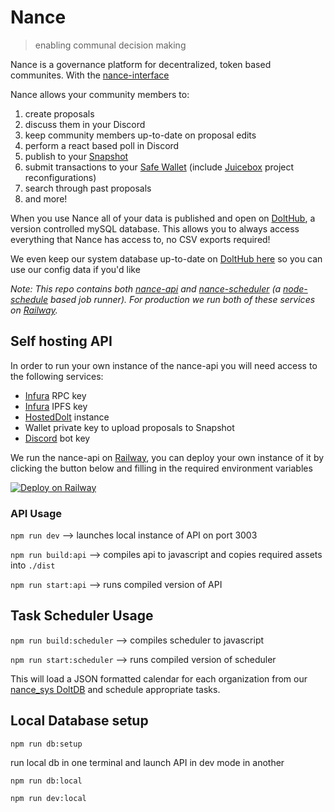 # Nance
> enabling communal decision making
> 
Nance is a governance platform for decentralized, token based communites. With the [nance-interface](https://github.com/nance-eth/nance-interface)

Nance allows your community members to:
1. create proposals
2. discuss them in your Discord
3. keep community members up-to-date on proposal edits
4. perform a react based poll in Discord
5. publish to your [Snapshot](https://snapshot.org/#/)
6. submit transactions to your [Safe Wallet](https://safe.global) (include [Juicebox](https://juicebox.money) project reconfigurations)
7. search through past proposals
8. and more!

When you use Nance all of your data is published and open on [DoltHub](https://dolthub.com), a version controlled mySQL database. This allows you to always access everything that Nance has access to, no CSV exports required!

We even keep our system database up-to-date on [DoltHub here](https://www.dolthub.com/repositories/nance/nance_sys) so you can use our config data if you'd like

_Note:
This repo contains both [nance-api](/src/api) and [nance-scheduler](/src/scheduler) (a [node-schedule](https://www.npmjs.com/package/node-schedule) based job runner). For production we run both of these services on [Railway](https://railway.app)._

## Self hosting API

In order to run your own instance of the nance-api you will need access to the following services:
* [Infura](https://www.infura.io) RPC key
* [Infura](https://www.infura.io) IPFS key
* [HostedDolt](https://hosted.doltdb.com) instance
* Wallet private key to upload proposals to Snapshot
* [Discord](https://discord.com/developers/docs/intro) bot key

We run the nance-api on [Railway](https://railway.app?referralCode=UAqXpP), you can deploy your own instance of it by clicking the button below and filling in the required environment variables

[![Deploy on Railway](https://railway.app/button.svg)](https://railway.app/template/DqkfRY?referralCode=UAqXpP)

### API Usage
`npm run dev` --> launches local instance of API on port 3003

`npm run build:api` --> compiles api to javascript and copies required assets into `./dist`

`npm run start:api` --> runs compiled version of API

## Task Scheduler Usage
`npm run build:scheduler` --> compiles scheduler to javascript

`npm run start:scheduler` --> runs compiled version of scheduler

This will load a JSON formatted calendar for each organization from our [nance_sys DoltDB](https://www.dolthub.com/repositories/nance/nance_sys)
and schedule appropriate tasks.

## Local Database setup

`npm run db:setup`

run local db in one terminal and launch API in dev mode in another

`npm run db:local`

`npm run dev:local`
